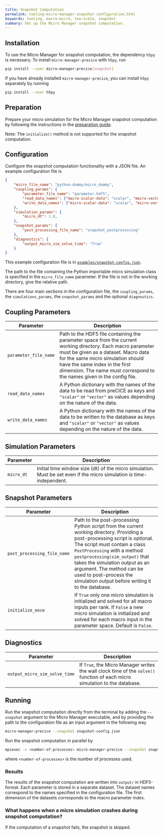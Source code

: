 ```yaml
---
title: Snapshot Computation
permalink: tooling-micro-manager-snapshot-configuration.html
keywords: tooling, macro-micro, two-scale, snapshot
summary: Set up the Micro Manager snapshot computation.
---
```


## Installation

To use the Micro Manager for snapshot computation, the dependency `h5py` is necessary. To install `micro-manager-precice` with `h5py`, run

```bash
pip install --user micro-manager-precice[snapshot]
```

If you have already installed `micro-manager-precice`, you can install `h5py` separately by running

```bash
pip install --user h5py
```

## Preparation

Prepare your micro simulation for the Micro Manager snapshot computation by following the instructions in the [preparation guide](tooling-micro-manager-preparation.html).

Note: The `initialize()` method is not supported for the snapshot computation.

## Configuration

Configure the snapshot computation functionality with a JSON file. An example configuration file is

```json
{
    "micro_file_name": "python-dummy/micro_dummy",
    "coupling_params": {
        "parameter_file_name": "parameter.hdf5",
        "read_data_names": {"macro-scalar-data": "scalar", "macro-vector-data": "vector"},
        "write_data_names": {"micro-scalar-data": "scalar", "micro-vector-data": "vector"},
    },
    "simulation_params": {
        "micro_dt": 1.0,
    },
    "snapshot_params": {
        "post_processing_file_name": "snapshot_postprocessing"
    },
    "diagnostics": {
        "output_micro_sim_solve_time": "True"
    }
}
```

This example configuration file is in [`examples/snapshot-config.json`](https://github.com/precice/micro-manager/tree/develop/examples/snapshot-config.json).

The path to the file containing the Python importable micro simulation class is specified in the `micro_file_name` parameter. If the file is not in the working directory, give the relative path.

There are four main sections in the configuration file, the `coupling_params`, the `simulations_params`, the `snapshot_params` and the optional `diagnostics`.

## Coupling Parameters

Parameter | Description
--- | ---
`parameter_file_name` | Path to the HDF5 file containing the parameter space from the current working directory. Each macro parameter must be given as a dataset. Macro data for the same micro simulation should have the same index in the first dimension. The name must correspond to the names given in the config file.
`read_data_names` | A Python dictionary with the names of the data to be read from preCICE as keys and `"scalar"` or `"vector"` as values depending on the nature of the data.
`write_data_names` | A Python dictionary with the names of the data to be written to the database as keys and `"scalar"` or `"vector"` as values depending on the nature of the data.

## Simulation Parameters

Parameter | Description
--- | ---
`micro_dt` | Initial time window size (dt) of the micro simulation. Must be set even if the micro simulation is time-independent.

## Snapshot Parameters

Parameter | Description
--- | ---
`post_processing_file_name`| Path to the post-processing Python script from the current working directory. Providing a post-processing script is optional. The script must contain a class `PostProcessing` with a method `postprocessing(sim_output)` that takes the simulation output as an argument. The method can be used to post-process the simulation output before writing it to the database.
`initialize_once` | If `True` only one micro simulation is initialized and solved for all macro inputs per rank. If `False` a new micro simulation is initialized and solved for each macro input in the parameter space. Default is `False`.

## Diagnostics

Parameter | Description
--- | ---
`output_micro_sim_solve_time` | If `True`, the Micro Manager writes the wall clock time of the `solve()` function of each micro simulation to the database.

## Running

Run the snapshot computation directly from the terminal by adding the `--snapshot` argument to the Micro Manager executable, and by providing the path to the configuration file as an input argument in the following way

```bash
micro-manager-precice --snapshot snapshot-config.json
```

Run the snapshot computation in parallel by

```bash
mpiexec -n <number-of-processes> micro-manager-precice --snapshot snapshot-config.json
```

where `<number-of-processes>` is the number of processes used.

### Results

The results of the snapshot computation are written into `output/` in HDF5-format. Each parameter is stored in a separate dataset. The dataset names correspond to the names specified in the configuration file. The first dimension of the datasets corresponds to the macro parameter index.

### What happens when a micro simulation crashes during snapshot computation?

If the computation of a snapshot fails, the snapshot is skipped.
